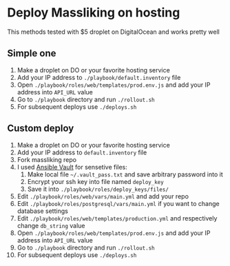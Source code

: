 # Deploy Massliking on hosting
This methods tested with $5 droplet on DigitalOcean and works pretty well

## Simple one
1. Make a droplet on DO or your favorite hosting service
2. Add your IP address to `./playbook/default.inventory` file
3. Open `./playbook/roles/web/templates/prod.env.js` and add your IP address into `API_URL` value
4. Go to `./playbook` directory and run `./rollout.sh`
5. For subsequent deploys use `./deploys.sh`
## Custom deploy
1. Make a droplet on DO or your favorite hosting service
2. Add your IP address to `default.inventory` file
3. Fork massliking repo
4. I used [Ansible Vault](http://docs.ansible.com/ansible/latest/playbooks_vault.html) for sensetive files:
    1. Make local file `~/.vault_pass.txt` and save arbitrary password into it
    2. Encrypt your ssh key into file named `deploy_key`
    3. Save it into `./playbook/roles/deploy_keys/files/`
5. Edit `./playbook/roles/web/vars/main.yml` and add your repo
6. Edit `./playbook/roles/postgresql/vars/main.yml` if you want to change database settings
7. Edit `./playbook/roles/web/templates/production.yml` and respectively change `db_string` value
8. Open `./playbook/roles/web/templates/prod.env.js` and add your IP address into `API_URL` value
9. Go to `./playbook` directory and run `./rollout.sh`
10. For subsequent deploys use `./deploys.sh`
